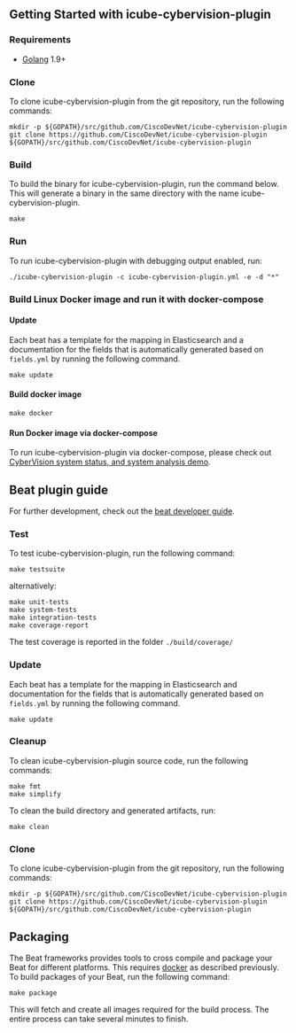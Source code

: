 ## Getting Started with icube-cybervision-plugin

### Requirements

* [Golang](https://golang.org/dl/) 1.9+


### Clone

To clone icube-cybervision-plugin from the git repository, run the following commands:

```
mkdir -p ${GOPATH}/src/github.com/CiscoDevNet/icube-cybervision-plugin
git clone https://github.com/CiscoDevNet/icube-cybervision-plugin ${GOPATH}/src/github.com/CiscoDevNet/icube-cybervision-plugin
```

### Build

To build the binary for icube-cybervision-plugin, run the command below. This will generate a binary in the same directory with the name icube-cybervision-plugin.

```
make
```


### Run

To run icube-cybervision-plugin with debugging output enabled, run:

```
./icube-cybervision-plugin -c icube-cybervision-plugin.yml -e -d "*"
```


### Build Linux Docker image and run it with docker-compose


#### Update

Each beat has a template for the mapping in Elasticsearch and a documentation for the fields
that is automatically generated based on `fields.yml` by running the following command.

```
make update
```

#### Build docker image
```
make docker
```

#### Run Docker image via docker-compose

To run icube-cybervision-plugin via docker-compose, please check out [CyberVision system status, and system analysis demo](./docker-compose/README.md).


## Beat plugin guide
For further development, check out the [beat developer guide](https://www.elastic.co/guide/en/beats/libbeat/current/new-beat.html).

### Test

To test icube-cybervision-plugin, run the following command:

```
make testsuite
```

alternatively:
```
make unit-tests
make system-tests
make integration-tests
make coverage-report
```

The test coverage is reported in the folder `./build/coverage/`

### Update

Each beat has a template for the mapping in Elasticsearch and documentation for the fields
that is automatically generated based on `fields.yml` by running the following command.

```
make update
```


### Cleanup

To clean icube-cybervision-plugin source code, run the following commands:

```
make fmt
make simplify
```

To clean the build directory and generated artifacts, run:

```
make clean
```

### Clone

To clone icube-cybervision-plugin from the git repository, run the following commands:

```
mkdir -p ${GOPATH}/src/github.com/CiscoDevNet/icube-cybervision-plugin
git clone https://github.com/CiscoDevNet/icube-cybervision-plugin ${GOPATH}/src/github.com/CiscoDevNet/icube-cybervision-plugin
```

## Packaging

The Beat frameworks provides tools to cross compile and package your Beat for different platforms. This requires [docker](https://www.docker.com/) as described previously. To build packages of your Beat, run the following command:

```
make package
```

This will fetch and create all images required for the build process. The entire process can take several minutes to finish.


